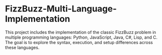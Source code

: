 # FizzBuzz-Multi-Language-Implementation
This project includes the implementation of the classic FizzBuzz problem in multiple programming languages: Python, JavaScript, Java, C#, Lisp, and C. The goal is to explore the syntax, execution, and setup differences across these languages.
